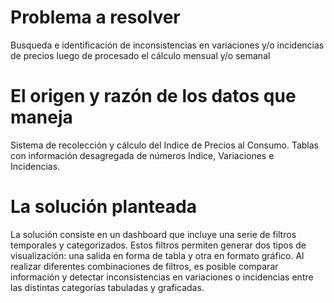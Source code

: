 # Problema a resolver
Busqueda e identificación de inconsistencias en variaciones y/o incidencias de precios luego de procesado el cálculo mensual y/o semanal

# El origen y razón de los datos que maneja
Sistema de recolección y cálculo del Indice de Precios al Consumo.
Tablas con información desagregada de números Indice, Variaciones e Incidencias.

# La solución planteada
La solución consiste en un dashboard que incluye una serie de filtros temporales y categorizados. Estos filtros permiten generar dos tipos de visualización: una salida en forma de tabla y otra en formato gráfico.
Al realizar diferentes combinaciones de filtros, es posible comparar información y detectar inconsistencias en variaciones o incidencias entre las distintas categorías tabuladas y graficadas.